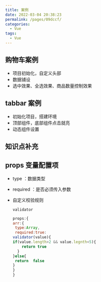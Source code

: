```yaml
---
title: 案例
date: 2022-03-04 20:38:23
permalink: /pages/09dccf/
categories:
  - Vue
tags:
  - Vue
---
```

## 购物车案例

- 项目初始化，自定义头部
- 数据铺设
- 选中效果、全选效果、商品数量控制效果





## tabbar 案例

- 初始化项目，搭建环境
- 顶部组件，底部组件点击就亮
- 动态组件设置



## 知识点补充

## props 变量配置项

- type ：数据类型

- required ：是否必须传入参数

- 自定义校验规则

  `validator`

  ```js
  props:{
  arr:{
   type:Array,
   required:true:
  validator(value){
  if(value.length>2 && value.legnth<5){
      return true                  
    }
  }else{
   return  false
  }
  }
  }
  ```

  























